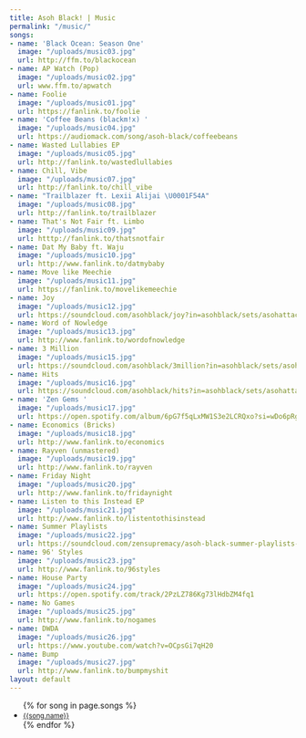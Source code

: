 ```yaml
---
title: Asoh Black! | Music
permalink: "/music/"
songs:
- name: 'Black Ocean: Season One'
  image: "/uploads/music03.jpg"
  url: http://ffm.to/blackocean
- name: AP Watch (Pop)
  image: "/uploads/music02.jpg"
  url: www.ffm.to/apwatch
- name: Foolie
  image: "/uploads/music01.jpg"
  url: https://fanlink.to/foolie 
- name: 'Coffee Beans (blackm!x) '
  image: "/uploads/music04.jpg"
  url: https://audiomack.com/song/asoh-black/coffeebeans
- name: Wasted Lullabies EP
  image: "/uploads/music05.jpg"
  url: http://fanlink.to/wastedlullabies
- name: Chill, Vibe
  image: "/uploads/music07.jpg"
  url: http://fanlink.to/chill_vibe 
- name: "Trailblazer ft. Lexii Alijai \U0001F54A"
  image: "/uploads/music08.jpg"
  url: http://fanlink.to/trailblazer 
- name: That's Not Fair ft. Limbo
  image: "/uploads/music09.jpg"
  url: htttp://fanlink.to/thatsnotfair 
- name: Dat My Baby ft. Waju
  image: "/uploads/music10.jpg"
  url: http://www.fanlink.to/datmybaby
- name: Move like Meechie
  image: "/uploads/music11.jpg"
  url: https://fanlink.to/movelikemeechie
- name: Joy
  image: "/uploads/music12.jpg"
  url: https://soundcloud.com/asohblack/joy?in=asohblack/sets/asohattacks-volume-1
- name: Word of Nowledge
  image: "/uploads/music13.jpg"
  url: http://www.fanlink.to/wordofnowledge 
- name: 3 Million
  image: "/uploads/music15.jpg"
  url: https://soundcloud.com/asohblack/3million?in=asohblack/sets/asohattacks-volume-1
- name: Hits
  image: "/uploads/music16.jpg"
  url: https://soundcloud.com/asohblack/hits?in=asohblack/sets/asohattacks-volume-1
- name: 'Zen Gems '
  image: "/uploads/music17.jpg"
  url: https://open.spotify.com/album/6pG7f5qLxMW1S3e2LCRQxo?si=wDo6pRgaRa6c-ERwFOrWCg
- name: Economics (Bricks)
  image: "/uploads/music18.jpg"
  url: http://www.fanlink.to/economics 
- name: Rayven (unmastered)
  image: "/uploads/music19.jpg"
  url: http://www.fanlink.to/rayven
- name: Friday Night
  image: "/uploads/music20.jpg"
  url: http://www.fanlink.to/fridaynight 
- name: Listen to this Instead EP
  image: "/uploads/music21.jpg"
  url: http://www.fanlink.to/listentothisinstead 
- name: Summer Playlists
  image: "/uploads/music22.jpg"
  url: https://soundcloud.com/zensupremacy/asoh-black-summer-playlists-prod-by-swell
- name: 96' Styles
  image: "/uploads/music23.jpg"
  url: http://www.fanlink.to/96styles 
- name: House Party
  image: "/uploads/music24.jpg"
  url: https://open.spotify.com/track/2PzLZ786Kg73lHdbZM4fq1
- name: No Games
  image: "/uploads/music25.jpg"
  url: http://www.fanlink.to/nogames 
- name: DWDA
  image: "/uploads/music26.jpg"
  url: https://www.youtube.com/watch?v=OCpsGi7qH20
- name: Bump
  image: "/uploads/music27.jpg"
  url: http://www.fanlink.to/bumpmyshit
layout: default
---
```


<div class="container music">
  <section class="intro"></section>
  <ul class="songs">
    {% for song in page.songs %}
    <li>
      <a target= "_blank" href="{{ song.url }}">
        <div class="song" style='background-image: url("{{ song.image }}");'>
          <small class="song-title">{{song.name}}</small>
        </div>
      </a>
    </li>
    {% endfor %}
  </ul>

</div>